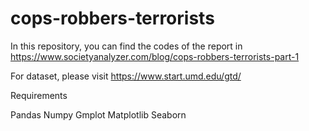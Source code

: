 # cops-robbers-terrorists

In this repository, you can find the codes of the report in https://www.societyanalyzer.com/blog/cops-robbers-terrorists-part-1 

For dataset, please visit https://www.start.umd.edu/gtd/

Requirements

Pandas
Numpy
Gmplot
Matplotlib
Seaborn
